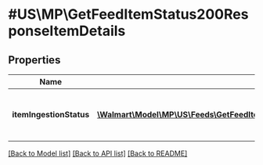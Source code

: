 # #US\MP\GetFeedItemStatus200ResponseItemDetails

## Properties

Name | Type | Description | Notes
------------ | ------------- | ------------- | -------------
**itemIngestionStatus** | [**\Walmart\Model\MP\US\Feeds\GetFeedItemStatus200ResponseItemDetailsItemIngestionStatusInner[]**](GetFeedItemStatus200ResponseItemDetailsItemIngestionStatusInner.md) | The ingestion status of an individual item | [optional]


[[Back to Model list]](../) [[Back to API list]](../../Api/US/MP) [[Back to README]](../../README.md)
